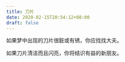```yaml
---
title: 刀片
date: 2020-02-15T20:54:12+08:00
draft: false
---
```


如果梦中出现的刀片很脏或有锈，你应找找大夫。

如果刀片清洁而且闪亮，你将结识有益的新朋友。

